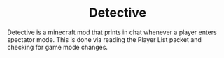 <div align="center">
<h1>Detective</h1>
</div>

Detective is a minecraft mod that prints in chat whenever a player enters spectator mode. This is done via reading the Player List packet and checking for game mode changes.
